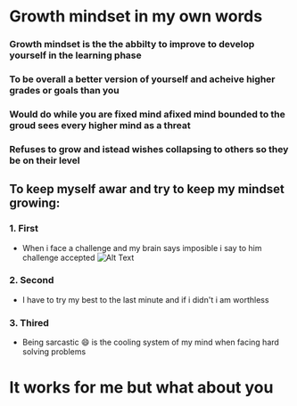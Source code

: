 # Growth mindset in my own words 

### Growth mindset is the the abbilty to improve to develop yourself in the learning phase
### To be overall a better version of yourself and acheive higher grades or goals than you
### Would do while you are fixed mind afixed mind bounded to the groud sees every higher mind as a threat
### Refuses to grow and istead wishes collapsing to others so they be on their level




## To keep myself awar and try to keep my mindset growing:  

### 1. First 
- When i face a challenge and my brain says imposible i say to him challenge accepted
![Alt Text](https://images-na.ssl-images-amazon.com/images/I/41pih9cD1-L._AC_SX425_.jpg)

### 2. Second 
- I have to try my best to the last minute and if i didn't i am worthless

### 3. Thired 
- Being sarcastic :smile: is the cooling system of my mind when facing hard solving problems

# It works for me but what about you
